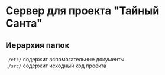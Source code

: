 # Сервер для проекта "Тайный Санта"
## Иерархия папок
`./etc/` содержит вспомогательные документы.\
`./src/` содержит исходный код проекта
